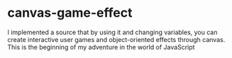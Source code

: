 # canvas-game-effect
I implemented a source that by using it and changing variables, you can create interactive user games and object-oriented effects through canvas. This is the beginning of my adventure in the world of JavaScript
